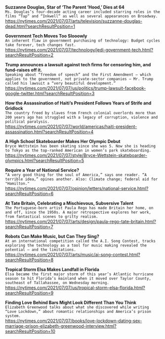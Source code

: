 **Suzzanne Douglas, Star of ‘The Parent ’Hood,’ Dies at 64**\
`Ms. Douglas’s four-decade acting career included starring roles in the films “Tap” and “Inkwell” as well as several appearances on Broadway.`\
https://nytimes.com/2021/07/07/arts/television/suzzanne-douglas-dead.html?searchResultPosition=1

**Government Tech Moves Too Slooowly**\
`An inherent flaw in government purchasing of technology: Budget cycles take forever, tech changes fast.`\
https://nytimes.com/2021/07/07/technology/jedi-government-tech.html?searchResultPosition=2

**Trump announces a lawsuit against tech firms for censoring him, and fund-raises off it.**\
`Speaking about “freedom of speech” and the First Amendment — which applies to the government, not private-sector companies — Mr. Trump called his lawsuit a “very beautiful development.”`\
https://nytimes.com/2021/07/07/us/politics/trump-lawsuit-facebook-google-twitter.html?searchResultPosition=3

**How the Assassination of Haiti’s President Follows Years of Strife and Gridlock**\
`The country freed by slaves from French colonial overlords more than 200 years ago has struggled with a legacy of corruption, violence and political paralysis.`\
https://nytimes.com/2021/07/07/world/americas/haiti-president-assassination.html?searchResultPosition=4

**A High School Skateboarder Makes Her Olympic Debut**\
`Bryce Wettstein has been skating since she was 5. Now she is heading to Tokyo as the top-ranked American in women’s park skateboarding.`\
https://nytimes.com/2021/07/07/style/Bryce-Wettstein-skateboarder-olympics.html?searchResultPosition=5

**Require a Year of National Service?**\
`“A very good thing for the soul of America,” says one reader. “A terrible idea,” opines another. Also: Climate change; federal aid for "Hamilton."`\
https://nytimes.com/2021/07/07/opinion/letters/national-service.html?searchResultPosition=6

**At Tate Britain, Celebrating a Mischievous, Subversive Talent**\
`The Portuguese-born artist Paula Rego has made Britain her home, on and off, since the 1950s. A major retrospective explores her work, from fantastical scenes to gritty realism.`\
https://nytimes.com/2021/07/07/arts/design/paula-rego-tate-britain.html?searchResultPosition=7

**Robots Can Make Music, but Can They Sing?**\
`At an international competition called the A.I. Song Contest, tracks exploring the technology as a tool for music making revealed the potential — and the limitations.`\
https://nytimes.com/2021/07/07/arts/music/ai-song-contest.html?searchResultPosition=8

**Tropical Storm Elsa Makes Landfall in Florida**\
`Elsa became the first major storm of this year’s Atlantic hurricane season to hit Florida’s mainland when it moved over Taylor County, southeast of Tallahassee, on Wednesday morning.`\
https://nytimes.com/2021/07/07/us/tropical-storm-elsa-florida.html?searchResultPosition=9

**Finding Love Behind Bars Might Look Different Than You Think**\
`Elizabeth Greenwood talks about what she discovered while writing “Love Lockdown,” about romantic relationships and America’s prison system.`\
https://nytimes.com/2021/07/07/books/love-lockdown-dating-sex-marriage-prison-elizabeth-greenwood-interview.html?searchResultPosition=10

